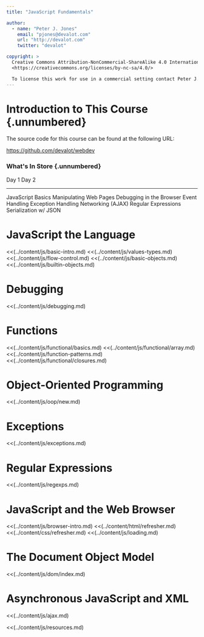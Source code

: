 ```yaml
---
title: "JavaScript Fundamentals"

author:
  - name: "Peter J. Jones"
    email: "pjones@devalot.com"
    url: "http://devalot.com"
    twitter: "devalot"

copyright: >
  Creative Commons Attribution-NonCommercial-ShareAlike 4.0 International Public License:
  <https://creativecommons.org/licenses/by-nc-sa/4.0/>

  To license this work for use in a commercial setting contact Peter J. Jones.
---
```


# Introduction to This Course {.unnumbered}

The source code for this course can be found at the following URL:

<https://github.com/devalot/webdev>

### What's In Store  {.unnumbered}

  Day 1                        Day 2
  --------------               --------------
  JavaScript Basics            Manipulating Web Pages
  Debugging in the Browser     Event Handling
  Exception Handling           Networking (AJAX)
  Regular Expressions          Serialization w/ JSON

# JavaScript the Language

  <<(../content/js/basic-intro.md)
  <<(../content/js/values-types.md)
  <<(../content/js/flow-control.md)
  <<(../content/js/basic-objects.md)
  <<(../content/js/builtin-objects.md)

# Debugging

  <<(../content/js/debugging.md)

# Functions

  <<(../content/js/functional/basics.md)
  <<(../content/js/functional/array.md)
  <<(../content/js/function-patterns.md)
  <<(../content/js/functional/closures.md)

# Object-Oriented Programming

  <<(../content/js/oop/new.md)

# Exceptions

  <<(../content/js/exceptions.md)

# Regular Expressions

  <<(../content/js/regexps.md)

# JavaScript and the Web Browser

  <<(../content/js/browser-intro.md)
  <<(../content/html/refresher.md)
  <<(../content/css/refresher.md)
  <<(../content/js/loading.md)

# The Document Object Model

  <<(../content/js/dom/index.md)

# Asynchronous JavaScript and XML

  <<(../content/js/ajax.md)

<!-- ====================================================================== -->
<!-- FOOTER                                                                 -->
<!-- ====================================================================== -->

<<(../content/js/resources.md)
